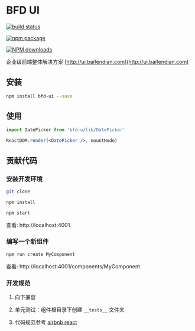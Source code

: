# BFD UI

[![build status](https://img.shields.io/travis/baifendian/bfd-ui.svg)](https://travis-ci.org/baifendian/bfd-ui)

[![npm package](https://img.shields.io/npm/v/bfd-ui.svg?style=flat-square)](https://www.npmjs.org/package/bfd-ui) 

[![NPM downloads](http://img.shields.io/npm/dm/bfd-ui.svg?style=flat-square)](https://npmjs.org/package/bfd-ui)

企业级前端整体解决方案 [http://ui.baifendian.com](http://ui.baifendian.com)

## 安装

```sh
npm install bfd-ui --save
```

## 使用

```jsx
import DatePicker from 'bfd-u/lib/DatePicker'

ReactDOM.render(<DatePicker />, mountNode)
```

## 贡献代码

### 安装开发环境

```sh 
git clone

npm install

npm start
```

查看: http://localhost:4001


### 编写一个新组件

```sh
npm run create MyComponent
```

查看: http://localhost:4001/components/MyComponent


### 开发规范

1. 向下兼容

1. 单元测试：组件根目录下创建 `__tests__` 文件夹

1. 代码规范参考 [airbnb react](https://github.com/airbnb/javascript/tree/master/react)
